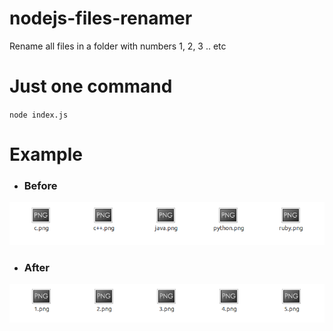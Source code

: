 # nodejs-files-renamer
Rename all files in a folder with numbers 1, 2, 3 .. etc

# Just one command
`node index.js`

# Example


- ### Before
![Before:](/examples/before.png?raw=true "Before using nodejs files renamer")

- ### After
![After:](/examples/after.png?raw=true "After using nodejs files renamer")

